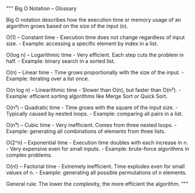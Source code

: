 """
Big O Notation – Glossary

Big O notation describes how the execution time or memory usage of an algorithm grows based on the size of the input (n).

O(1) – Constant time
    - Execution time does not change regardless of input size.
    - Example: accessing a specific element by index in a list.

O(log n) – Logarithmic time
    - Very efficient. Each step cuts the problem in half.
    - Example: binary search in a sorted list.

O(n) – Linear time
    - Time grows proportionally with the size of the input.
    - Example: iterating over a list once.

O(n log n) – Linearithmic time
    - Slower than O(n), but faster than O(n²).
    - Example: efficient sorting algorithms like Merge Sort or Quick Sort.

O(n²) – Quadratic time
    - Time grows with the square of the input size.
    - Typically caused by nested loops.
    - Example: comparing all pairs in a list.

O(n³) – Cubic time
    - Very inefficient. Comes from three nested loops.
    - Example: generating all combinations of elements from three lists.

O(2^n) – Exponential time
    - Execution time doubles with each increase in n.
    - Very expensive even for small inputs.
    - Example: brute-force algorithms in complex problems.

O(n!) – Factorial time
    - Extremely inefficient. Time explodes even for small values of n.
    - Example: generating all possible permutations of n elements.

General rule: The lower the complexity, the more efficient the algorithm.
"""
